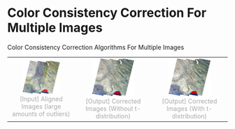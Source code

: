 # Color Consistency Correction For Multiple Images
Color Consistency Correction Algorithms For Multiple Images

<table rules="none" align="center">
	<tr>
		<td>
			<center>
				<img src="https://github.com/yinxuanLi/ColorConsistencyCorrectionForMultipleImages/blob/main/Docs/display_01.png" width="60%" />
				<br/>
				<font color="AAAAAA">[Input] Aligned Images
(large amounts of outliers)
</font>
			</center>
		</td>
		<td>
			<center>
				<img src="https://github.com/yinxuanLi/ColorConsistencyCorrectionForMultipleImages/blob/main/Docs/display_02.png" width="60%" />
				<br/>
				<font color="AAAAAA">[Output] Corrected Images
(Without t-distribution)
</font>
			</center>
		</td>
		<td>
			<center>
				<img src="https://github.com/yinxuanLi/ColorConsistencyCorrectionForMultipleImages/blob/main/Docs/display_03.png" width="60%" />
				<br/>
				<font color="AAAAAA">[Output] Corrected Images
(With t-distribution)
</font>
			</center>
		</td>
	</tr>
</table>
